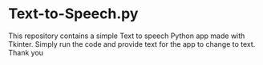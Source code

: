 # Text-to-Speech.py
This repository contains a simple Text to speech Python app made with Tkinter.
Simply run the code and provide text for the app to change to text. Thank you

